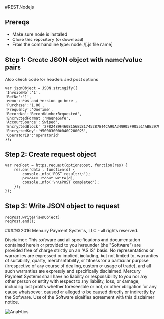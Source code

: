 #REST.Nodejs

## Prereqs

* Make sure node is installed
* Clone this repository (or download)
* From the commandline type:  node ./[.js file name]

## Step 1: Create JSON object with name/value pairs

Also check code for headers and post options

```
var jsonObject = JSON.stringify({
'InvoiceNo':'1',
'RefNo':'1',
'Memo':'POS and Version go here',
'Purchase':'1.00',
'Frequency':'OneTime',
'RecordNo':'RecordNumberRequested',
'EncryptedFormat':'MagneSafe',
'AccountSource':'Swiped',
'EncryptedBlock':'2F8248964608156B2B1745287B44CA90A349905F905514ABE3979D7957F13804705684B1C9D5641C',
'EncryptedKey':'9500030000040C200026',
'OperatorID':'operatorid'
});
```

## Step 2: Create request object

```
var reqPost = https.request(optionspost, function(res) {
    res.on('data', function(d) {
        console.info('POST result:\n');
        process.stdout.write(d);
        console.info('\n\nPOST completed');
    });
});
```

## Step 3: Write JSON object to request

```
reqPost.write(jsonObject);
reqPost.end();
```

####© 2016 Mercury Payment Systems, LLC - all rights reserved.

Disclaimer: This software and all specifications and documentation contained herein or provided to you hereunder (the "Software") are provided free of charge strictly on an "AS IS" basis. No representations or warranties are expressed or implied, including, but not limited to, warranties of suitability, quality, merchantability, or fitness for a particular purpose (irrespective of any course of dealing, custom or usage of trade), and all such warranties are expressly and specifically disclaimed. Mercury Payment Systems shall have no liability or responsibility to you nor any other person or entity with respect to any liability, loss, or damage, including lost profits whether foreseeable or not, or other obligation for any cause whatsoever, caused or alleged to be caused directly or indirectly by the Software. Use of the Software signifies agreement with this disclaimer notice.

![Analytics](https://ga-beacon.appspot.com/UA-60858025-32/REST.Nodejs/readme?pixel)
